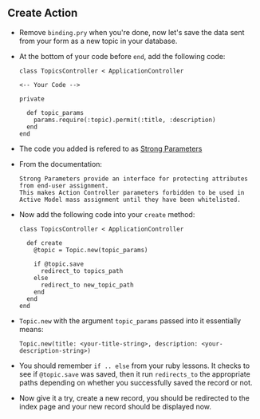 
## Create Action

- Remove `binding.pry` when you're done, now let's save the data sent from your form as a new topic in your database.

- At the bottom of your code before `end`, add the following code:

  ```
  class TopicsController < ApplicationController

  <-- Your Code -->

  private

    def topic_params
      params.require(:topic).permit(:title, :description)
    end
  end
  ```

- The code you added is refered to as [Strong Parameters](http://edgeapi.rubyonrails.org/classes/ActionController/StrongParameters.html)

- From the documentation:

  ```
  Strong Parameters provide an interface for protecting attributes from end-user assignment.
  This makes Action Controller parameters forbidden to be used in Active Model mass assignment until they have been whitelisted.
  ```

- Now add the following code into your `create` method:

  ```
  class TopicsController < ApplicationController

    def create
      @topic = Topic.new(topic_params)

      if @topic.save
        redirect_to topics_path
      else
        redirect_to new_topic_path
      end
    end
  end
  ```

- `Topic.new` with the argument `topic_params` passed into it essentially means:

  ```
  Topic.new(title: <your-title-string>, description: <your-description-string>)
  ```

- You should remember `if .. else` from your ruby lessons. It checks to see if `@topic.save` was saved, then it run `redirects_to` the appropriate paths depending on
whether you successfully saved the record or not.

- Now give it a try, create a new record, you should be redirected to the index page and your new record should be displayed now.
